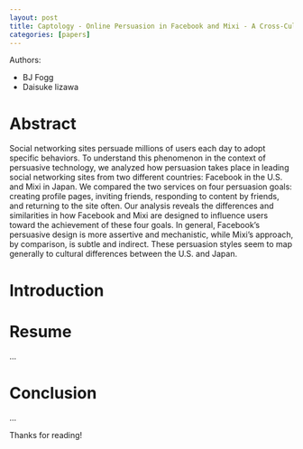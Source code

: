 ```yaml
---
layout: post
title: Captology - Online Persuasion in Facebook and Mixi - A Cross-Cultural Comparison
categories: [papers]
---
```


Authors:

- BJ Fogg
- Daisuke Iizawa 

<!--more-->

# Abstract

Social networking sites persuade millions of users each day to adopt specific behaviors. To understand this phenomenon in the context of persuasive technology, we analyzed how persuasion takes place in leading social networking sites from two different countries: Facebook in the U.S. and Mixi in Japan. We compared the two services on four persuasion goals: creating profile pages, inviting friends, responding to content by friends, and returning to the site often. Our analysis reveals the differences and similarities in how Facebook and Mixi are designed to influence users toward the achievement of these four goals. In general, Facebook’s persuasive design is more assertive and mechanistic, while Mixi’s approach, by comparison, is subtle and indirect. These persuasion styles seem to map generally to cultural differences between the U.S. and Japan. 

# Introduction


# Resume

...

# Conclusion

...
  
Thanks for reading!